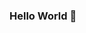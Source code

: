 ### Hello World 👋

<!--
**Anands19/Anands19** is a ✨ _special_ ✨ repository because its `README.md` (this file) appears on your GitHub profile.

Here are some ideas to get you started:

- 🔭 I’m an undergrad and an absolute binner in github
- 🌱 I’m currently learning data science and programming
- 🤔 I’m looking for help with python and machine learning
- 💬 Ask me about anything
- 📫 How to reach me: [Linkedin](https://www.linkedin.com/in/anand-s-57353521b/)
- 😄 Pronouns: He/Him
- ⚡ Fun fact: I'm a diehard potterhead
-->
